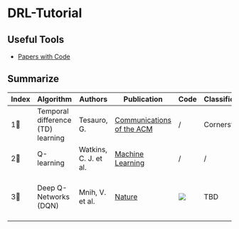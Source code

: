 # DRL-Tutorial

## Useful Tools

- [Papers with Code](https://paperswithcode.com)

## Summarize

<font size=1>

| Index       |  Algorithm  | Authors     | Publication | Code        | Classification | Features    | Detailed    |
| ----------- | ----------- | ----------- | ----------- | ----------- | ----------- | ----------- | ----------- |
| 1⃣️ | Temporal difference (TD) learning | Tesauro, G. | [Communications of the ACM](https://dl.acm.org/doi/abs/10.1145/203330.203343) | / | Cornerstone | TBD |
| 2⃣️ | Q-learning | Watkins, C. J. et al. | [Machine Learning](https://link.springer.com/article/10.1007/BF00992698) | / | / | Q Table | TBD |
| 3⃣️ | Deep Q-Networks (DQN) | Mnih, V. et al. | [Nature](https://www.nature.com/articles/nature14236) | [![](https://img.shields.io/github/stars/gordicaleksa/pytorch-learn-reinforcement-learning?style=social)](https://github.com/gordicaleksa/pytorch-learn-reinforcement-learning) | TBD | Introducing the Deep network into Q-learning | TBD |

</font>
